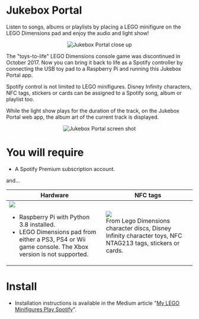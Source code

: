 # Jukebox Portal

Listen to songs, albums or playlists by placing a LEGO minifigure on the 
LEGO Dimensions pad and enjoy the audio and light show!
<p align="center">
  <img src="https://cdn-images-1.medium.com/max/800/1*v3m7mg7Y_Vzy2y8O8gKXMQ.jpeg" alt="Jukebox Portal close up"/>
</p>
The "toys-to-life" LEGO Dimensions console game was discontinued in October 2017. 
Now you can bring it back to life as a Spotify controller by connecting the USB 
toy pad to a Raspberry Pi and running this Jukebox Portal app.
<p/>
Spotify control is not limited to LEGO minifigures. Disney Infinity 
characters, NFC tags, stickers or cards can be assigned to a Spotify song, 
album or playlist too.

While the light show plays for the duration of the track, on the Jukebox Portal 
web app, the album art of the current track is displayed. 
<p align="center">
  <img src="https://cdn-images-1.medium.com/max/640/1*A4Dv2PbAeniEmNKmR2469g.png" alt="Jukebox Portal screen shot"/>
</p>

# You will require

* A Spotify Premium subscription account.

and...

| Hardware | NFC tags |
| --- | --- |
| <img src="https://cdn-images-1.medium.com/max/400/1*CAcSKjlKsD9Ld-iuKsCY-Q.jpeg"><br><ul><li>Raspberry Pi with Python 3.8 installed.</li><li>LEGO Dimensions pad from either a PS3, PS4 or Wii game console. The Xbox version is not supported.</li></ul>| <img src="https://cdn-images-1.medium.com/max/400/1*UtAav5Iu2iOGxoS7a1nzTg.png"><br>From Lego Dimensions character discs, Disney Infinity character toys, NFC NTAG213 tags, stickers or cards. |

# Install

* Installation instructions is available in the Medium article "[My LEGO Minifigures Play Spotify](https://medium.com/@mellican/my-lego-minifigures-play-spotify-dc397e83280e)".

